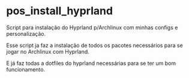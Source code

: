 # pos_install_hyprland
Script para instalação do Hyprland p/Archlinux com minhas configs e personalização. 

Esse script ja faz a instalação de todos os pacotes necessários para se jogar no Archlinux com Hyprland.

E já faz todas a dotfiles do hyprland necessárias para se ter um bom funcionamento.
